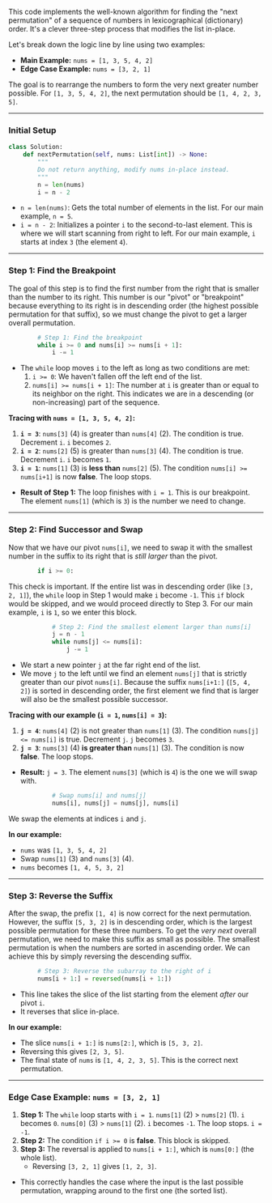 This code implements the well-known algorithm for finding the "next permutation" of a sequence of numbers in lexicographical (dictionary) order. It's a clever three-step process that modifies the list in-place.

Let's break down the logic line by line using two examples:
* **Main Example:** `nums = [1, 3, 5, 4, 2]`
* **Edge Case Example:** `nums = [3, 2, 1]`

The goal is to rearrange the numbers to form the very next greater number possible. For `[1, 3, 5, 4, 2]`, the next permutation should be `[1, 4, 2, 3, 5]`.

---

### **Initial Setup**

```python
class Solution:
    def nextPermutation(self, nums: List[int]) -> None:
        """
        Do not return anything, modify nums in-place instead.
        """
        n = len(nums)
        i = n - 2
```
* `n = len(nums)`: Gets the total number of elements in the list. For our main example, `n = 5`.
* `i = n - 2`: Initializes a pointer `i` to the second-to-last element. This is where we will start scanning from right to left. For our main example, `i` starts at index `3` (the element `4`).

---

### **Step 1: Find the Breakpoint**

The goal of this step is to find the first number from the right that is smaller than the number to its right. This number is our "pivot" or "breakpoint" because everything to its right is in descending order (the highest possible permutation for that suffix), so we must change the pivot to get a larger overall permutation.

```python
        # Step 1: Find the breakpoint
        while i >= 0 and nums[i] >= nums[i + 1]:
            i -= 1
```
* The `while` loop moves `i` to the left as long as two conditions are met:
    1.  `i >= 0`: We haven't fallen off the left end of the list.
    2.  `nums[i] >= nums[i + 1]`: The number at `i` is greater than or equal to its neighbor on the right. This indicates we are in a descending (or non-increasing) part of the sequence.

**Tracing with `nums = [1, 3, 5, 4, 2]`:**
1.  **`i = 3`**: `nums[3]` (4) is greater than `nums[4]` (2). The condition is true. Decrement `i`. `i` becomes `2`.
2.  **`i = 2`**: `nums[2]` (5) is greater than `nums[3]` (4). The condition is true. Decrement `i`. `i` becomes `1`.
3.  **`i = 1`**: `nums[1]` (3) is **less than** `nums[2]` (5). The condition `nums[i] >= nums[i+1]` is now **false**. The loop stops.

* **Result of Step 1:** The loop finishes with `i = 1`. This is our breakpoint. The element `nums[1]` (which is `3`) is the number we need to change.

---

### **Step 2: Find Successor and Swap**

Now that we have our pivot `nums[i]`, we need to swap it with the smallest number in the suffix to its right that is *still larger* than the pivot.

```python
        if i >= 0:
```
This check is important. If the entire list was in descending order (like `[3, 2, 1]`), the `while` loop in Step 1 would make `i` become `-1`. This `if` block would be skipped, and we would proceed directly to Step 3. For our main example, `i` is `1`, so we enter this block.

```python
            # Step 2: Find the smallest element larger than nums[i]
            j = n - 1
            while nums[j] <= nums[i]:
                j -= 1
```
* We start a new pointer `j` at the far right end of the list.
* We move `j` to the left until we find an element `nums[j]` that is strictly greater than our pivot `nums[i]`. Because the suffix `nums[i+1:]` (`[5, 4, 2]`) is sorted in descending order, the first element we find that is larger will also be the smallest possible successor.

**Tracing with our example (`i = 1`, `nums[i] = 3`):**
1.  **`j = 4`**: `nums[4]` (2) is not greater than `nums[1]` (3). The condition `nums[j] <= nums[i]` is true. Decrement `j`. `j` becomes `3`.
2.  **`j = 3`**: `nums[3]` (4) **is greater than** `nums[1]` (3). The condition is now **false**. The loop stops.

* **Result:** `j = 3`. The element `nums[3]` (which is `4`) is the one we will swap with.

```python
            # Swap nums[i] and nums[j]
            nums[i], nums[j] = nums[j], nums[i]
```
We swap the elements at indices `i` and `j`.

**In our example:**
* `nums` was `[1, 3, 5, 4, 2]`
* Swap `nums[1]` (3) and `nums[3]` (4).
* `nums` becomes `[1, 4, 5, 3, 2]`

---

### **Step 3: Reverse the Suffix**

After the swap, the prefix `[1, 4]` is now correct for the next permutation. However, the suffix `[5, 3, 2]` is in descending order, which is the largest possible permutation for these three numbers. To get the *very next* overall permutation, we need to make this suffix as small as possible. The smallest permutation is when the numbers are sorted in ascending order. We can achieve this by simply reversing the descending suffix.

```python
        # Step 3: Reverse the subarray to the right of i
        nums[i + 1:] = reversed(nums[i + 1:])
```
* This line takes the slice of the list starting from the element *after* our pivot `i`.
* It reverses that slice in-place.

**In our example:**
* The slice `nums[i + 1:]` is `nums[2:]`, which is `[5, 3, 2]`.
* Reversing this gives `[2, 3, 5]`.
* The final state of `nums` is `[1, 4, 2, 3, 5]`. This is the correct next permutation.

---

### **Edge Case Example: `nums = [3, 2, 1]`**

1.  **Step 1:** The `while` loop starts with `i = 1`. `nums[1]` (2) > `nums[2]` (1). `i` becomes `0`. `nums[0]` (3) > `nums[1]` (2). `i` becomes `-1`. The loop stops. `i = -1`.
2.  **Step 2:** The condition `if i >= 0` is **false**. This block is skipped.
3.  **Step 3:** The reversal is applied to `nums[i + 1:]`, which is `nums[0:]` (the whole list).
    * Reversing `[3, 2, 1]` gives `[1, 2, 3]`.
* This correctly handles the case where the input is the last possible permutation, wrapping around to the first one (the sorted list).